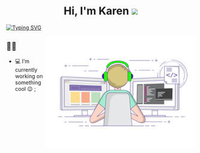 <h1 align="center">Hi, I'm Karen <img src="https://media.giphy.com/media/hvRJCLFzcasrR4ia7z/giphy.gif" width="30px"></h1>

[![Typing SVG](https://readme-typing-svg.herokuapp.com?font=Robot-Bold&size=30&color=330033&center=true&vCenter=true&width=900&height=110&lines=Welcome+to+my+Profile;I+Am+Passionate+Developer;And+Programmer)](https://git.io/typing-svg)

<img align="right" alt="Coding" width="400" src="coding-freak%20(1).gif">

## 🙋‍♀️
- 💻 I’m currently working on something cool :wink: ;
  
<!---
buagaskarenjoy/buagaskarenjoy is a ✨ special ✨ repository because its `README.md` (this file) appears on your GitHub profile.
You can click the Preview link to take a look at your changes.
--->
